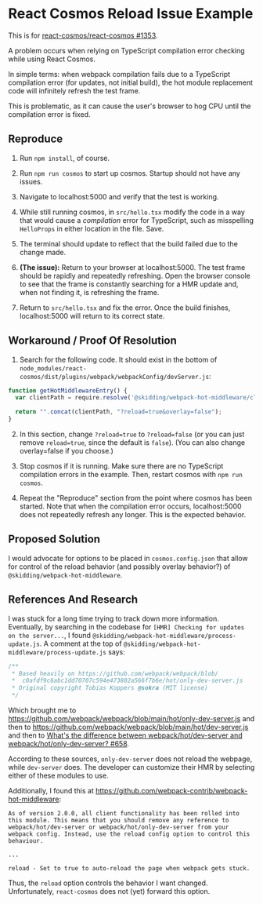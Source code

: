 # React Cosmos Reload Issue Example

This is for [react-cosmos/react-cosmos #1353](https://github.com/react-cosmos/react-cosmos/issues/1353).

A problem occurs when relying on TypeScript compilation error checking while using React Cosmos. 

In simple terms: when webpack compilation fails due to a TypeScript compilation error (for updates, not initial build), the hot module replacement code will infinitely refresh the test frame.

This is problematic, as it can cause the user's browser to hog CPU until the compilation error is fixed.

## Reproduce

1. Run `npm install`, of course.

2. Run `npm run cosmos` to start up cosmos. Startup should not have any issues.

3. Navigate to localhost:5000 and verify that the test is working.

4. While still running cosmos, in `src/hello.tsx` modify the code in a way that would cause a *compilation* error for TypeScript, such as misspelling `HelloProps` in either location in the file. Save.

5. The terminal should update to reflect that the build failed due to the change made. 

6. **(The issue):** Return to your browser at localhost:5000. The test frame should be rapidly and repeatedly refreshing. Open the browser console to see that the frame is constantly searching for a HMR update and, when not finding it, is refreshing the frame.

7. Return to `src/hello.tsx` and fix the error. Once the build finishes, localhost:5000 will return to its correct state.

## Workaround / Proof Of Resolution

1. Search for the following code. It should exist in the bottom of `node_modules/react-cosmos/dist/plugins/webpack/webpackConfig/devServer.js`:

```js
function getHotMiddlewareEntry() {
  var clientPath = require.resolve('@skidding/webpack-hot-middleware/client');

  return "".concat(clientPath, "?reload=true&overlay=false");
}
```

2. In this section, change `?reload=true` to `?reload=false` (or you can just remove `reload=true`, since the default is `false`). (You can also change overlay=false if you choose.)

3. Stop cosmos if it is running. Make sure there are no TypeScript compilation errors in the example. Then, restart cosmos with `npm run cosmos`.

4. Repeat the "Reproduce" section from the point where cosmos has been started. Note that when the compilation error occurs, localhost:5000 does not repeatedly refresh any longer. This is the expected behavior.

## Proposed Solution

I would advocate for options to be placed in `cosmos.config.json` that allow for control of the reload behavior (and possibly overlay behavior?) of `@skidding/webpack-hot-middleware`. 

## References And Research

I was stuck for a long time trying to track down more information. Eventually, by searching in the codebase for `[HMR] Checking for updates on the server...`, I found `@skidding/webpack-hot-middleware/process-update.js`.
A comment at the top of `@skidding/webpack-hot-middleware/process-update.js` says:

```js
/**
 * Based heavily on https://github.com/webpack/webpack/blob/
 *  c0afdf9c6abc1dd70707c594e473802a566f7b6e/hot/only-dev-server.js
 * Original copyright Tobias Koppers @sokra (MIT license)
 */
```

Which brought me to https://github.com/webpack/webpack/blob/main/hot/only-dev-server.js and then to https://github.com/webpack/webpack/blob/main/hot/dev-server.js and then to [What's the difference between webpack/hot/dev-server and webpack/hot/only-dev-server? #658](https://github.com/webpack/webpack-dev-server/issues/658).

According to these sources, `only-dev-server` does not reload the webpage, while `dev-server` does. The developer can customize their HMR by selecting either of these modules to use.

Additionally, I found this at https://github.com/webpack-contrib/webpack-hot-middleware:

	As of version 2.0.0, all client functionality has been rolled into this module. This means that you should remove any reference to webpack/hot/dev-server or webpack/hot/only-dev-server from your webpack config. Instead, use the reload config option to control this behaviour.

	...

	reload - Set to true to auto-reload the page when webpack gets stuck.

Thus, the `reload` option controls the behavior I want changed. Unfortunately, `react-cosmos` does not (yet) forward this option.